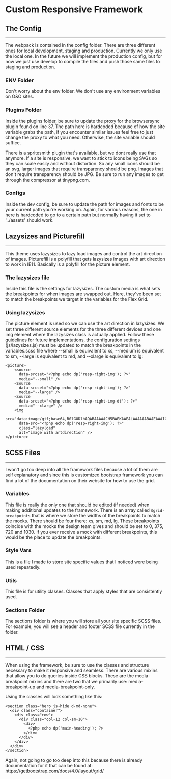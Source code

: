 # Custom Responsive Framework

## The Config

---

The webpack is contained in the config folder. There are three different ones for local development, staging and production. Currently we only use the local one. In the future we will implement the production config, but for now we just use develop to compile the files and push those same files to staging and production.

### ENV Folder

Don't worry about the env folder. We don't use any environment variables on O&O sites.

### Plugins Folder

Inside the plugins folder, be sure to update the proxy for the browsersync plugin found on line 37. The path here is hardcoded because of how the site variable grabs the path, if you encounter similar issues feel free to just change the proxy to what you need. Otherwise, the site variable should suffice.

There is a spritesmith plugin that's available, but we dont really use that anymore. If a site is responsive, we want to stick to icons being SVGs so they can scale easily and without distortion. So any small icons should be an svg, larger images that require transparency should be png. Images that don't require transparency should be JPG. Be sure to run any images to get through the compressor at tinypng.com.

### Configs

Inside the dev config, be sure to update the path for images and fonts to be your current path you're working on. Again, for various reasons, the one in here is hardcoded to go to a certain path but normally having it set to '../assets' should work.

## Lazysizes and Picturefill

---

This theme uses lazysizes to lazy load images and control the art direction of images. Picturefill is a polyfill that gets lazysizes images with art direction to work in IE11. Basically is a polyfill for the picture element.

### The lazysizes file

Inside this file is the settings for lazysizes. The custom media is what sets the breakpoints for when images are swapped out. Here, they've been set to match the breakpoints we target in the variables for the Flex Grid.

### Using lazysizes

The picture element is used so we can use the art direction in lazysizes. We set three different source elements for the three different devices and one img element where the lazysizes class is actually applied. Follow these guidelines for future implementations, the configuration settings (js/lazysizes.js) must be updated to match the breakpoints in the variables.scss file where --small is equivalent to xs, --medium is equivalent to sm, --large is equivalent to md, and --xlarge is equivalent to lg:

```php+HTML
<picture>
    <source
      data-srcset="<?php echo dp('resp-right-img'); ?>" 
      media="--small" />
    <source
      data-srcset="<?php echo dp('resp-right-img'); ?>" 
      media="--large" />
    <source
      data-srcset="<?php echo dp('resp-right-img-dt'); ?>" 
      media="--xlarge" />
    <img
      src="data:image/gif;base64,R0lGODlhAQABAAAAACH5BAEKAAEALAAAAAABAAEAAAICTAEAOw=="
      data-src="<?php echo dp('resp-right-img'); ?>"
      class="lazyload"
      alt="image with artdirection" />
</picture>
```

## SCSS Files

---

I won't go too deep into all the framework files because a lot of them are self explanatory and since this is customized bootstrap framework you can find a lot of the documentation on their website for how to use the grid.

### Variables

This file is really the only one that should be edited (if needed) when making additional updates to the framework. There is an array called `$grid-breakpoints` that is where we store the widths of the breakpoints to match the mocks. There should be four there: xs, sm, md, lg. These breakpoints coincide with the mocks the design team gives and should be set to 0, 375, 720 and 1030. If you ever receive a mock with different breakpoints, this would be the place to update the breakpoints.

### Style Vars

This is a file I made to store site specific values that I noticed were being used repeatedly.

### Utils

This file is for utility classes. Classes that apply styles that are consistently used.

### Sections Folder

The sections folder is where you will store all your site specific SCSS files. For example, you will see a header and footer SCSS file currently in the folder.

## HTML / CSS

---

When using the framework, be sure to use the classes and structure necessary to make it responsive and seamless. There are various mixins that allow you to do queries inside CSS blocks. These are the media-breakpoint mixins and there are two that we primarily use: media-breakpoint-up and media-breakpoint-only.

Using the classes will look something like this:

```php+HTML
<section class="hero js-hide d-md-none">
  <div class="container">
    <div class="row">
      <div class="col-12 col-sm-10">
        <div>
          <?php echo dp('main-heading'); ?>
        </div>
      </div>
    </div>
  </div>
</section>
```

Again, not going to go too deep into this because there is already documentation for it that can be found at:
https://getbootstrap.com/docs/4.0/layout/grid/